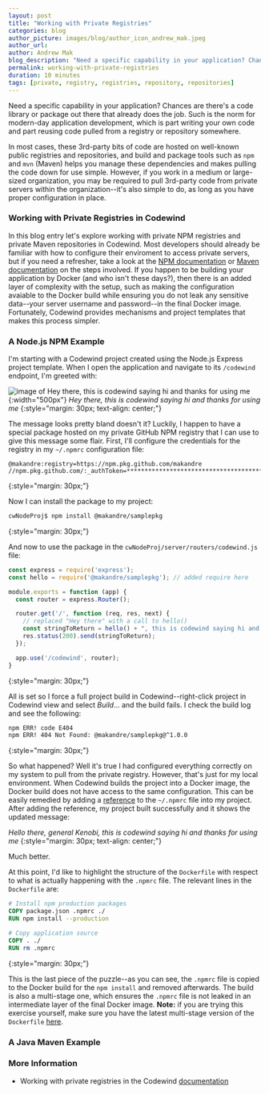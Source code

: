```yaml
---
layout: post
title: "Working with Private Registries"
categories: blog
author_picture: images/blog/author_icon_andrew_mak.jpeg
author_url: 
author: Andrew Mak
blog_description: "Need a specific capability in your application? Chances are there's a code library or package out there that already does the job."
permalink: working-with-private-registries
duration: 10 minutes
tags: [private, registry, registries, repository, repositories]
---
```


Need a specific capability in your application? Chances are there's a code library or package out there that already does the job. Such is the norm for modern-day application development, which is part writing your own code and part reusing code pulled from a registry or repository somewhere.

In most cases, these 3rd-party bits of code are hosted on well-known public registries and repositories, and build and package tools such as `npm` and `mvn` (Maven) helps you manage these dependencies and makes pulling the code down for use simple. However, if you work in a medium or large-sized organization, you may be required to pull 3rd-party code from private servers within the organization--it's also simple to do, as long as you have proper configuration in place.

### Working with Private Registries in Codewind

In this blog entry let's explore working with private NPM registries and private Maven repositories in Codewind. Most developers should already be familiar with how to configure their enviroment to access private servers, but if you need a refresher, take a look at the [NPM documentation](https://docs.npmjs.com/configuring-npm/npmrc.html) or [Maven documentation](https://maven.apache.org/settings.html#Servers) on the steps involved. If you happen to be building your application by Docker (and who isn't these days?), then there is an added layer of complexity with the setup, such as making the configuration avaiable to the Docker build while ensuring you do not leak any sensitive data--your server username and password--in the final Docker image. Fortunately, Codewind provides mechanisms and project templates that makes this process simpler.

### A Node.js NPM Example

I'm starting with a Codewind project created using the Node.js Express project template. When I open the application and navigate to its `/codewind` endpoint, I'm greeted with:

![image of Hey there, this is codewind saying hi and thanks for using me](images/blog/privateregnode01.png){:width="500px"}
*Hey there, this is codewind saying hi and thanks for using me*
{:style="margin: 30px; text-align: center;"}

The message looks pretty bland doesn't it? Luckily, I happen to have a special package hosted on my private GitHub NPM registry that I can use to give this message some flair. First, I'll configure the credentials for the registry in my `~/.npmrc` configuration file:

```properties
@makandre:registry=https://npm.pkg.github.com/makandre
//npm.pkg.github.com/:_authToken=****************************************
```
{:style="margin: 30px;"}

Now I can install the package to my project:

```bash
cwNodeProj$ npm install @makandre/samplepkg
```
{:style="margin: 30px;"}

And now to use the package in the `cwNodeProj/server/routers/codewind.js` file:

```js
const express = require('express');
const hello = require('@makandre/samplepkg'); // added require here

module.exports = function (app) {
  const router = express.Router();

  router.get('/', function (req, res, next) {
    // replaced "Hey there" with a call to hello()
    const stringToReturn = hello() + ", this is codewind saying hi and thanks for using me"
    res.status(200).send(stringToReturn);
  });

  app.use('/codewind', router);
}
```
{:style="margin: 30px;"}

All is set so I force a full project build in Codewind--right-click project in Codewind view and select *Build*... and the build fails. I check the build log and see the following:

```bash
npm ERR! code E404
npm ERR! 404 Not Found: @makandre/samplepkg@^1.0.0
```
{:style="margin: 30px;"}

So what happened? Well it's true I had configured everything correctly on my system to pull from the private registry. However, that's just for my local environment. When Codewind builds the project into a Docker image, the Docker build does not have access to the same configuration. This can be easily remedied by adding a [reference](referencing-files.html) to the `~/.npmrc` file into my project. After adding the reference, my project built successfully and it shows the updated message:

*Hello there, general Kenobi, this is codewind saying hi and thanks for using me*
{:style="margin: 30px; text-align: center;"}

Much better.

At this point, I'd like to highlight the structure of the `Dockerfile` with respect to what is actually happening with the `.npmrc` file. The relevant lines in the `Dockerfile` are:

```Dockerfile
# Install npm production packages
COPY package.json .npmrc ./
RUN npm install --production

# Copy application source
COPY . ./
RUN rm .npmrc
```
{:style="margin: 30px;"}

This is the last piece of the puzzle--as you can see, the `.npmrc` file is copied to the Docker build for the `npm install` and removed afterwards. The build is also a multi-stage one, which ensures the `.npmrc` file is not leaked in an intermediate layer of the final Docker image. **Note:** if you are trying this exercise yourself, make sure you have the latest multi-stage version of the `Dockerfile` [here](https://github.com/codewind-resources/nodeExpressTemplate/blob/master/Dockerfile).

### A Java Maven Example

### More Information

- Working with private registries in the Codewind [documentation](private-registries.html)
